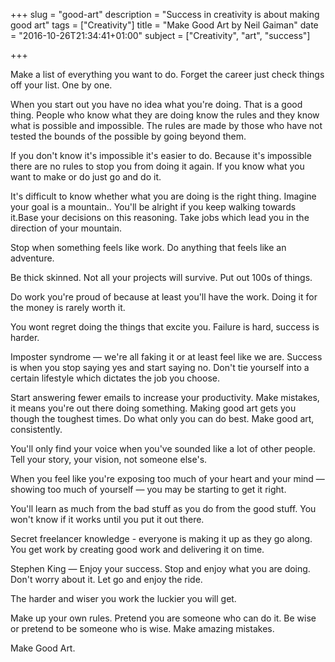 +++
slug = "good-art"
description = "Success in creativity is about making good art"
tags = ["Creativity"]
title = "Make Good Art by Neil Gaiman"
date = "2016-10-26T21:34:41+01:00"
subject = ["Creativity", "art", "success"]

+++

Make a list of everything you want to do. Forget the career just check things off your list. One by one.

When you start out you have no idea what you're doing. That is a good thing. People who know what they are doing know the rules and they know what is possible and impossible. The rules are made by those who have not tested the bounds of the possible by going beyond them.

If you don't know it's impossible it's easier to do. Because it's impossible there are no rules to stop you from doing it again. If you know what you want to make or do just go and do it.

It's difficult to know whether what you are doing is the right thing. Imagine your goal is a mountain.. You'll be alright if you keep walking towards it.Base your decisions on this reasoning. Take jobs which lead you in the direction of your mountain.

Stop when something feels like work. Do anything that feels like an adventure.

Be thick skinned. Not all your projects will survive. Put out 100s of things.

Do work you're proud of because at least you'll have the work. Doing it for the money is rarely worth it.

You wont regret doing the things that excite you. Failure is hard, success is harder.

Imposter syndrome — we're all faking it or at least feel like we are. Success is when you stop saying yes and start saying no. Don't tie yourself into a certain lifestyle which dictates the job you choose.

Start answering fewer emails to increase your productivity. Make mistakes, it means you're out there doing something. Making good art gets you though the toughest times. Do what only you can do best. Make good art, consistently.

You'll only find your voice when you've sounded like a lot of other people. Tell your story, your vision, not someone else's.

When you feel like you're exposing too much of your heart and your mind — showing too much of yourself — you may be starting to get it right.

You'll learn as much from the bad stuff as you do from the good stuff. You won't know if it works until you put it out there.

Secret freelancer knowledge - everyone is making it up as they go along. You get work by creating good work and delivering it on time.

Stephen King — Enjoy your success. Stop and enjoy what you are doing. Don't worry about it. Let go and enjoy the ride.

The harder and wiser you work the luckier you will get.

Make up your own rules. Pretend you are someone who can do it. Be wise or pretend to be someone who is wise. Make amazing mistakes.

Make Good Art.
